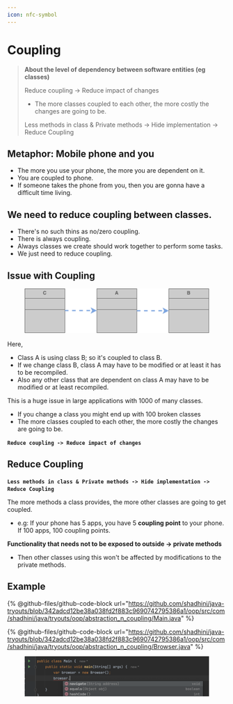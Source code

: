 ```yaml
---
icon: nfc-symbol
---
```


# Coupling



> **About the level of dependency between software entities (eg classes)**
>
> Reduce coupling -> Reduce impact of changes
>
> * The more classes coupled to each other, the more costly the changes are going to be.
>
> Less methods in class & Private methods -> Hide implementation -> Reduce Coupling



## Metaphor: Mobile phone and you

* The more you use your phone, the more you are dependent on it.&#x20;
* You are coupled to phone.
* If someone takes the phone from you, then you are gonna have a difficult time living.



## We need to reduce coupling between classes.

* There's no such thins as no/zero coupling.
* There is always coupling.
* Always classes we create should work together to perform some tasks.
* We just need to reduce coupling.



## Issue with Coupling

<figure><img src="../.gitbook/assets/java-coupling.png" alt="" width="563"><figcaption></figcaption></figure>

Here,

* Class A is using class B; so it's coupled to class B.
* If we change class B, class A may have to be modified or at least it has to be recompiled.
* Also any other class that are dependent on class A may have to be modified or at least recompiled.

This is a huge issue in large applications with 1000 of many classes.

* If you change a class you might end up with 100 broken classes&#x20;
* The more classes coupled to each other, the more costly the changes are going to be.

**`Reduce coupling -> Reduce impact of changes`**



## Reduce Coupling&#x20;

**`Less methods in class & Private methods -> Hide implementation -> Reduce Coupling`**

The more methods a class provides, the more other classes are going to get coupled.

* e.g: If your phone has 5 apps, you have 5 **coupling point** to your phone. If 100 apps, 100 coupling points.

**Functionality that needs not to be exposed to outside -> private methods**

* Then other classes using this won't be affected by modifications to the private methods.



## Example

{% @github-files/github-code-block url="https://github.com/shadhini/java-tryouts/blob/342adcd12be38a038fd2f883c9690742795386a1/oop/src/com/shadhini/java/tryouts/oop/abstraction_n_coupling/Main.java" %}

{% @github-files/github-code-block url="https://github.com/shadhini/java-tryouts/blob/342adcd12be38a038fd2f883c9690742795386a1/oop/src/com/shadhini/java/tryouts/oop/abstraction_n_coupling/Browser.java" %}

<figure><img src="../.gitbook/assets/java_access_memebers_of_class.png" alt=""><figcaption></figcaption></figure>

